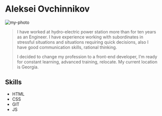 # Aleksei Ovchinnikov

![my-photo](/GIT-Coursework/img/my-photo.jpg)

> I have worked at hydro-electric power station more than for ten years as an Engineer. 
> I have experience working with subordinates in stressful situations and situations requiring quick decisions, 
> also I have good communication skills, rational thinking.
>
> I decided to change my profession to a front-end developer, I’m ready for constant learning, advanced training, relocate. 
> My current location is Georgia.

## Skills
* HTML
* CSS
* GIT
* JS